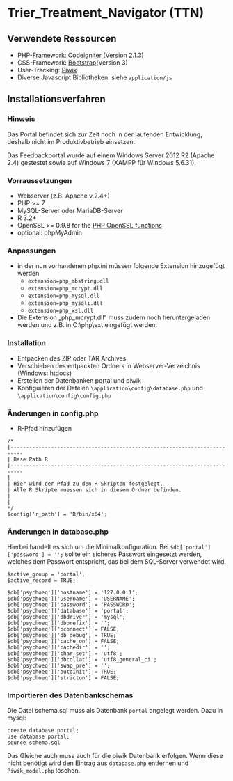 # Trier_Treatment_Navigator (TTN)

## Verwendete Ressourcen
* PHP-Framework: [Codeigniter](https://codeigniter.com/) (Version 2.1.3)
* CSS-Framework: [Bootstrap](http://holdirbootstrap.de/)(Version 3)
* User-Tracking: [Piwik](https://piwik.org/)
* Diverse Javascript Bibliotheken: siehe `application/js`

## Installationsverfahren

### Hinweis
Das Portal befindet sich zur Zeit noch in der laufenden Entwicklung, deshalb nicht im Produktivbetrieb einsetzen.

Das Feedbackportal wurde auf einem Windows Server 2012 R2 (Apache 2.4) gestestet sowie auf Windows 7 (XAMPP für Windows 5.6.31).

### Vorraussetzungen
* Webserver (z.B. Apache v.2.4+)
* PHP >= 7
* MySQL-Server oder MariaDB-Server
* R 3.2+
* OpenSSL >= 0.9.8 for the [PHP OpenSSL functions](https://www.php.net/manual/en/openssl.requirements.php)
* optional: phpMyAdmin

### Anpassungen
* in der nun vorhandenen php.ini müssen folgende Extension hinzugefügt werden
    * `extension=php_mbstring.dll`
    * `extension=php_mcrypt.dll`
    * `extension=php_mysql.dll`
    * `extension=php_mysqli.dll`
    * `extension=php_xsl.dll`
* Die Extension „php_mcrypt.dll“ muss zudem noch heruntergeladen werden und z.B. in C:\php\ext eingefügt werden.

### Installation
* Entpacken des ZIP oder TAR Archives
* Verschieben des entpackten Ordners in Webserver-Verzeichnis (Windows: htdocs)
* Erstellen der Datenbanken portal und piwik
* Konfiguieren der Dateien  `\application\config\database.php` und `\application\config\config.php`

### Änderungen in config.php
* R-Pfad hinzufügen

```
/*
|--------------------------------------------------------------------------
| Base Path R
|--------------------------------------------------------------------------
|
| Hier wird der Pfad zu den R-Skripten festgelegt. 
| Alle R Skripte muessen sich in diesem Ordner befinden.
|
|
*/
$config['r_path'] = 'R/bin/x64';
```

### Änderungen in database.php

Hierbei handelt es sich um die Minimalkonfiguration. Bei `$db['portal']['password'] = '';` sollte ein sicheres Passwort eingesetzt werden, welches dem Passwort entspricht, das bei dem SQL-Server verwendet wird. 

```
$active_group = 'portal';
$active_record = TRUE;

$db['psychoeq']['hostname'] = '127.0.0.1';
$db['psychoeq']['username'] = 'USERNAME';
$db['psychoeq']['password'] = 'PASSWORD';
$db['psychoeq']['database'] = 'portal';
$db['psychoeq']['dbdriver'] = 'mysql';
$db['psychoeq']['dbprefix'] = '';
$db['psychoeq']['pconnect'] = FALSE;
$db['psychoeq']['db_debug'] = TRUE;
$db['psychoeq']['cache_on'] = FALSE;
$db['psychoeq']['cachedir'] = '';
$db['psychoeq']['char_set'] = 'utf8';
$db['psychoeq']['dbcollat'] = 'utf8_general_ci';
$db['psychoeq']['swap_pre'] = '';
$db['psychoeq']['autoinit'] = TRUE;
$db['psychoeq']['stricton'] = FALSE;
```

### Importieren des Datenbankschemas

Die Datei schema.sql muss als Datenbank `portal` angelegt werden. Dazu in mysql:

```
create database portal;
use database portal;
source schema.sql
```

Das Gleiche auch muss auch für die piwik Datenbank erfolgen. Wenn diese nicht benötigt wird den Eintrag aus `database.php` entfernen und `Piwik_model.php` löschen.